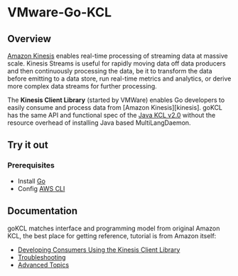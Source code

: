 # VMware-Go-KCL

## Overview

[Amazon Kinesis](https://aws.amazon.com/kinesis/data-streams/)  enables real-time processing of streaming data at massive scale. Kinesis Streams is useful for rapidly moving data off data producers and then continuously processing the data, be it to transform the data before emitting to a data store, run real-time metrics and analytics, or derive more complex data streams for further processing.

The **Kinesis Client Library** (started by VMWare) enables Go developers to easily consume and process data from [Amazon Kinesis][kinesis]. goKCL has the same API and functional spec of the [Java KCL v2.0](https://docs.aws.amazon.com/streams/latest/dev/kcl-migration.html) without the resource overhead of installing Java based MultiLangDaemon.

## Try it out

### Prerequisites

- Install [Go](https://golang.org/)
- Config [AWS CLI](https://docs.aws.amazon.com/cli/latest/userguide/cli-chap-getting-started.html)

## Documentation

goKCL matches interface and programming model from original Amazon KCL, the best place for getting reference, tutorial is from Amazon itself:

- [Developing Consumers Using the Kinesis Client Library](https://docs.aws.amazon.com/streams/latest/dev/developing-consumers-with-kcl.html)
- [Troubleshooting](https://docs.aws.amazon.com/streams/latest/dev/troubleshooting-consumers.html)
- [Advanced Topics](https://docs.aws.amazon.com/streams/latest/dev/advanced-consumers.html)

